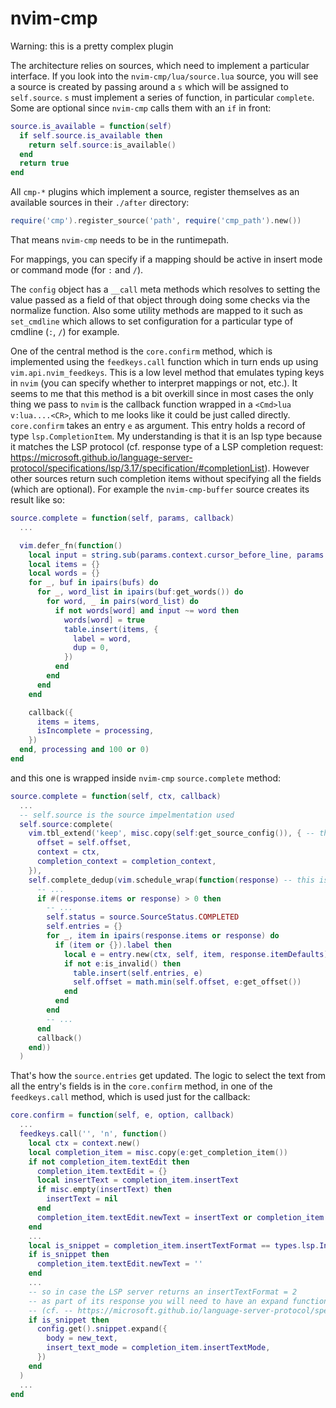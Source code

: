 # nvim-cmp

Warning: this is a pretty complex plugin

The architecture relies on sources, which need to implement a particular interface. If you look into the `nvim-cmp/lua/source.lua` source, you will see a source is created by passing around a `s` which will be assigned to `self.source`. `s` must implement a series of function, in particular `complete`. Some are optional since `nvim-cmp` calls them with an `if` in front:
```lua
source.is_available = function(self)
  if self.source.is_available then
    return self.source:is_available()
  end
  return true
end
```

All `cmp-*` plugins which implement a source, register themselves as an
available sources in their `./after` directory:
```lua
require('cmp').register_source('path', require('cmp_path').new())
```

That means `nvim-cmp` needs to be in the runtimepath.

For mappings, you can specify if a mapping should be active in insert mode or command mode (for `:` and `/`).

The `config` object has a `__call` meta methods which resolves to setting the value passed as a field of that object through doing some checks via the normalize function. Also some utility methods are mapped to it such as `set_cmdline` which allows to set configuration for a particular type of cmdline (`:`, `/`) for example.

One of the central method is the `core.confirm` method, which is implemented using the `feedkeys.call` function which in turn ends up using `vim.api.nvim_feedkeys`. This is a low level method that emulates typing keys in `nvim` (you can specify whether to interpret mappings or not, etc.). It seems to me that this method is a bit overkill since in most cases the only thing we pass to `nvim` is the callback function wrapped in a `<Cmd>lua v:lua....<CR>`, which to me looks like it could be just called directly. `core.confirm` takes an entry `e` as argument. This entry holds a record of type `lsp.CompletionItem`. My understanding is that it is an lsp type because it matches the LSP protocol (cf. response type of a LSP completion request: https://microsoft.github.io/language-server-protocol/specifications/lsp/3.17/specification/#completionList). However other sources return such completion items without specifying all the fields (which are optional). For example the `nvim-cmp-buffer` source creates its result like so:
```lua
source.complete = function(self, params, callback)
  ...

  vim.defer_fn(function()
    local input = string.sub(params.context.cursor_before_line, params.offset)
    local items = {}
    local words = {}
    for _, buf in ipairs(bufs) do
      for _, word_list in ipairs(buf:get_words()) do
        for word, _ in pairs(word_list) do
          if not words[word] and input ~= word then
            words[word] = true
            table.insert(items, {
              label = word,
              dup = 0,
            })
          end
        end
      end
    end

    callback({
      items = items,
      isIncomplete = processing,
    })
  end, processing and 100 or 0)
end
```
and this one is wrapped inside `nvim-cmp` `source.complete` method:
```lua
source.complete = function(self, ctx, callback)
  ...
  -- self.source is the source impelmentation used
  self.source:complete(
    vim.tbl_extend('keep', misc.copy(self:get_source_config()), { -- this is the params
      offset = self.offset,
      context = ctx,
      completion_context = completion_context,
    }),
    self.complete_dedup(vim.schedule_wrap(function(response) -- this is the callback
      -- ...
      if #(response.items or response) > 0 then
        -- ...
        self.status = source.SourceStatus.COMPLETED
        self.entries = {}
        for _, item in ipairs(response.items or response) do
          if (item or {}).label then
            local e = entry.new(ctx, self, item, response.itemDefaults)
            if not e:is_invalid() then
              table.insert(self.entries, e)
              self.offset = math.min(self.offset, e:get_offset())
            end
          end
        end
        -- ...
      end
      callback()
    end))
  )
```

That's how the `source.entries` get updated. The logic to select the text from all the entry's fields is in the `core.confirm` method, in one of the `feedkeys.call` method, which is used just for the callback:
```lua
core.confirm = function(self, e, option, callback)
  ...
  feedkeys.call('', 'n', function()
    local ctx = context.new()
    local completion_item = misc.copy(e:get_completion_item())
    if not completion_item.textEdit then
      completion_item.textEdit = {}
      local insertText = completion_item.insertText
      if misc.empty(insertText) then
        insertText = nil
      end
      completion_item.textEdit.newText = insertText or completion_item.word or completion_item.label -- this is how label is picked for the nvim-cmp-buffer source
    end
    ...
    local is_snippet = completion_item.insertTextFormat == types.lsp.InsertTextFormat.Snippet -- this will be true only for entries returned by an LSP server (the nvim-cmp-lsp does not do any wrapping, so I guess nvim-cmp was coded with that use case in mind)
    if is_snippet then
      completion_item.textEdit.newText = ''
    end
    ...
    -- so in case the LSP server returns an insertTextFormat = 2 
    -- as part of its response you will need to have an expand function implemented.
    -- (cf. -- https://microsoft.github.io/language-server-protocol/specifications/lsp/3.17/specification/#insertTextFormat)
    if is_snippet then
      config.get().snippet.expand({
        body = new_text,
        insert_text_mode = completion_item.insertTextMode,
      })
    end
  )
  ...
end
```
